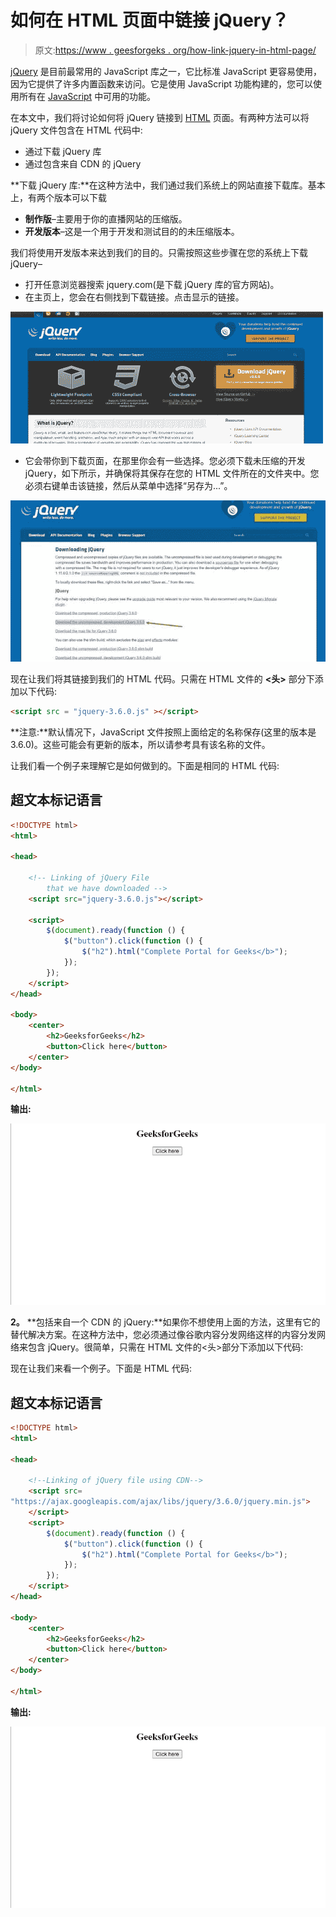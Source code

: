 # 如何在 HTML 页面中链接 jQuery？

> 原文:[https://www . geesforgeks . org/how-link-jquery-in-html-page/](https://www.geeksforgeeks.org/how-to-link-jquery-in-html-page/)

[jQuery](https://www.geeksforgeeks.org/jquery-tutorials/) 是目前最常用的 JavaScript 库之一，它比标准 JavaScript 更容易使用，因为它提供了许多内置函数来访问。它是使用 JavaScript 功能构建的，您可以使用所有在 [JavaScript](https://www.geeksforgeeks.org/javascript-tutorial/) 中可用的功能。

在本文中，我们将讨论如何将 jQuery 链接到 [HTML](https://www.geeksforgeeks.org/html-tutorials/) 页面。有两种方法可以将 jQuery 文件包含在 HTML 代码中:

*   通过下载 jQuery 库
*   通过包含来自 CDN 的 jQuery

**下载 jQuery 库:**在这种方法中，我们通过我们系统上的网站直接下载库。基本上，有两个版本可以下载

*   **制作版**–主要用于你的直播网站的压缩版。
*   **开发版本**–这是一个用于开发和测试目的的未压缩版本。

我们将使用开发版本来达到我们的目的。只需按照这些步骤在您的系统上下载 jQuery–

*   打开任意浏览器搜索 jquery.com(是下载 jQuery 库的官方网站)。
*   在主页上，您会在右侧找到下载链接。点击显示的链接。

![](img/13305004a9d35babecda77db65f87169.png)

*   它会带你到下载页面，在那里你会有一些选择。您必须下载未压缩的开发 jQuery，如下所示，并确保将其保存在您的 HTML 文件所在的文件夹中。您必须右键单击该链接，然后从菜单中选择“另存为...”。

![](img/fd8a4360ebf8260a17ddcd576087beac.png)

现在让我们将其链接到我们的 HTML 代码。只需在 HTML 文件的 **<头>** 部分下添加以下代码:

```html
<script src = "jquery-3.6.0.js" ></script>
```

**注意:**默认情况下，JavaScript 文件按照上面给定的名称保存(这里的版本是 3.6.0)。这些可能会有更新的版本，所以请参考具有该名称的文件。

让我们看一个例子来理解它是如何做到的。下面是相同的 HTML 代码:

## 超文本标记语言

```html
<!DOCTYPE html>
<html>

<head>

    <!-- Linking of jQuery File 
        that we have downloaded -->
    <script src="jquery-3.6.0.js"></script>

    <script>
        $(document).ready(function () {
            $("button").click(function () {
                $("h2").html("Complete Portal for Geeks</b>");
            });
        });
    </script>
</head>

<body>
    <center>
        <h2>GeeksforGeeks</h2>
        <button>Click here</button>
    </center>
</body>

</html>
```

**输出:**

![](img/d53f7a13f985c06f5275d2b96509f4e0.png)

**2。** **包括来自一个 CDN 的 jQuery:**如果你不想使用上面的方法，这里有它的替代解决方案。在这种方法中，您必须通过像谷歌内容分发网络这样的内容分发网络来包含 jQuery。很简单，只需在 HTML 文件的<头>部分下添加以下代码:

现在让我们来看一个例子。下面是 HTML 代码:

## 超文本标记语言

```html
<!DOCTYPE html>
<html>

<head>

    <!--Linking of jQuery file using CDN-->
    <script src=
"https://ajax.googleapis.com/ajax/libs/jquery/3.6.0/jquery.min.js">
    </script>
    <script>
        $(document).ready(function () {
            $("button").click(function () {
                $("h2").html("Complete Portal for Geeks</b>");
            });
        });
    </script>
</head>

<body>
    <center>
        <h2>GeeksforGeeks</h2>
        <button>Click here</button>
    </center>
</body>

</html>
```

**输出:**

![](img/d53f7a13f985c06f5275d2b96509f4e0.png)